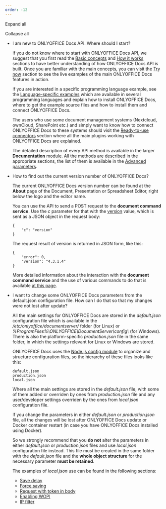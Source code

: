 ```yaml
---
order: -12
---
```


Expand all

Collapse all

* I am new to ONLYOFFICE Docs API. Where should I start?

  If you do not know where to start with ONLYOFFICE Docs API, we suggest that you first read the [Basic concepts](/editors/basic) and [How it works](/editors/howitworks) sections to have better understanding of how ONLYOFFICE Docs API is built. Once you are familiar with the main concepts, you can visit the [Try now](/editors/try) section to see the live examples of the main ONLYOFFICE Docs features in action.

  If you are interested in a specific programming language example, see the [Language-specific examples](/editors/demopreview) which are available in several programming languages and explain how to install ONLYOFFICE Docs, where to get the example source files and how to install them and connect ONLYOFFICE Docs.

  The users who use some document management systems (Nextcloud, ownCloud, SharePoint etc.) and simply want to know how to connect ONLYOFFICE Docs to these systems should visit the [Ready-to-use connectors](/editors/plugins) section where all the main plugins working with ONLYOFFICE Docs are explained.

  The detailed description of every API method is available in the larger **Documentation** module. All the methods are described in the appropriate sections, the list of them is available in the [Advanced parameters](/editors/advanced).

- How to find out the current version number of ONLYOFFICE Docs?

  The current ONLYOFFICE Docs version number can be found at the **About** page of the Document, Presentation or Spreadsheet Editor, right below the logo and the editor name.

  You can use the API to send a POST request to the ****document command service****. Use the *c* parameter for that with the [version](/editors/command/version) value, which is sent as a JSON object in the request body:

  ```
  {
      "c": "version"
  }
  ```

  The request result of version is returned in JSON form, like this:

  ```
  {
      "error": 0,
      "version": "4.3.1.4"
  }
  ```

  More detailed information about the interaction with the **document command service** and the use of various commands to do that is available [at this page](/editors/command).

* I want to change some ONLYOFFICE Docs parameters from the default.json configuration file. How can I do that so that my changes were not lost after update?

  All the main settings for ONLYOFFICE Docs are stored in the *default.json* configuration file which is available in the */etc/onlyoffice/documentserver/* folder (for Linux) or *%ProgramFiles%\ONLYOFFICE\DocumentServer\config\\* (for Windows). There is also the platform-specific *production.json* file in the same folder, in which the settings relevant for Linux or Windows are stored.

  ONLYOFFICE Docs uses the [Node.js config module](https://www.npmjs.com/package/config) to organize and structure configuration files, so the hierarchy of these files looks like this:

  ```
  default.json
  production.json
  local.json
  ```

  Where all the main settings are stored in the *default.json* file, with some of them added or overriden by ones from *production.json* file and any user/developer settings overriden by the ones from *local.json* configuration file.

  If you change the parameters in either *default.json* or *production.json* file, all the changes will be lost after ONLYOFFICE Docs update or Docker container restart (in case you have ONLYOFFICE Docs installed using Docker).

  So we strongly recommend that you **do not** alter the parameters in either *default.json* or *production.json* files and use *local.json* configuration file instead. This file must be created in the same folder with the *default.json* file and the **whole object structure** for the necessary parameter **must be retained**.

  The examples of *local.json* use can be found in the following sections:

  * [Save delay](/editors/save#savedelay)
  * [Force saving](/editors/save#forcesave)
  * [Request with token in body](/editors/signature/body)
  * [Enabling WOPI](/editors/wopi/#enable)
  * [IP filter](/editors/wopi/#ip-filter)
